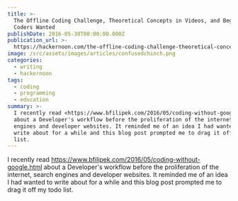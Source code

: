 ```yaml
---
title: >-
  The Offline Coding Challenge, Theoretical Concepts in Videos, and Beginner
  Coders Wanted
publishDate: 2016-05-30T00:00:00.000Z
publication_url: >-
  https://hackernoon.com/the-offline-coding-challenge-theoretical-concepts-in-videos-and-beginner-coders-wanted-626674c3fbc9#.25lbm2hfk
image: /src/assets/images/articles/confusedchinch.png
categories:
  - writing
  - hackernoon
tags:
  - coding
  - programming
  - education
summary: >-
  I recently read <https://www.bfilipek.com/2016/05/coding-without-google.html>
  about a Developer's workflow before the proliferation of the internet, search
  engines and developer websites. It reminded me of an idea I had wanted to
  write about for a while and this blog post prompted me to drag it off my todo
  list.
---
```


I recently read <https://www.bfilipek.com/2016/05/coding-without-google.html> about a Developer's workflow before the proliferation of the internet, search engines and developer websites. It reminded me of an idea I had wanted to write about for a while and this blog post prompted me to drag it off my todo list.
